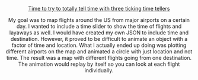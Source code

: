 

<div align=center>

[Time to try to totally tell time with three ticking time tellers](https://jvu11.github.io/Vu_Jonathan_ART2210/Projects/Clock/p5/Clock.html)

My goal was to map flights around the US from major airports on a certain day. I wanted to include a time slider to show the time of flights and layaways as well. I would have created my own JSON to include time and destination.
However, it proved to be difficult to animate an object with a factor of time and location. What I actually ended up doing was plotting different airports on the map and animated a circle with just location and not time. 
The result was a map with different flights going from one destination. The animation would replay by itself so you can look at each flight individually.


